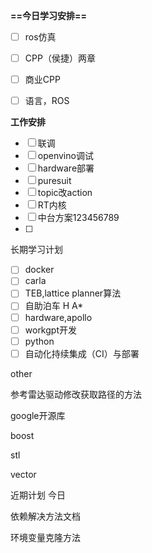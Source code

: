 **==今日学习安排==**

- [ ] ros仿真
- [ ] CPP（侯捷）两章
- [ ] 商业CPP
- [ ] 语言，ROS

  

**工作安排**

- [ ] 联调
- [ ] openvino调试
- [ ] hardware部署
- [ ] puresuit
- [ ] topic改action
- [ ] RT内核
- [ ] 中台方案123456789
- [ ]

  

长期学习计划

- [ ] docker
- [ ] carla
- [ ] TEB,lattice planner算法
- [ ] 自助泊车 H A*
- [ ] hardware,apollo
- [ ] workgpt开发
- [ ] python
- [ ] 自动化持续集成（CI）与部署

other

参考雷达驱动修改获取路径的方法

google开源库

boost

stl

vector

近期计划 今日

依赖解决方法文档

环境变量克隆方法